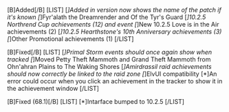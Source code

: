 [B]Added[/B]
[LIST]
[*]Added in version now shows the name of the patch if it's known
[*]Fyr'alath the Dreamrender and Of the Tyr's Guard
[*]10.2.5 Northrend Cup achievements (12) and event
[*]New 10.2.5 Love is in the Air achievements (2)
[*]10.2.5 Hearthstone's 10th Anniversary achievements (3)
[*]Other Promotional achievements (1)
[/LIST]

[B]Fixed[/B]
[LIST]
[*]Primal Storm events should once again show when tracked
[*]Moved Petty Theft Mammoth and Grand Theft Mammoth from Ohn'ahran Plains to The Waking Shores
[*]Amirdrassil raid achievements should now correctly be linked to the raid zone
[*]ElvUI compatibility
[*]An error could occur when you click an achievement in the tracker to show it in the achievement window
[/LIST]

[B]Fixed (68.1)[/B]
[LIST]
[*]Intarface bumped to 10.2.5
[/LIST]